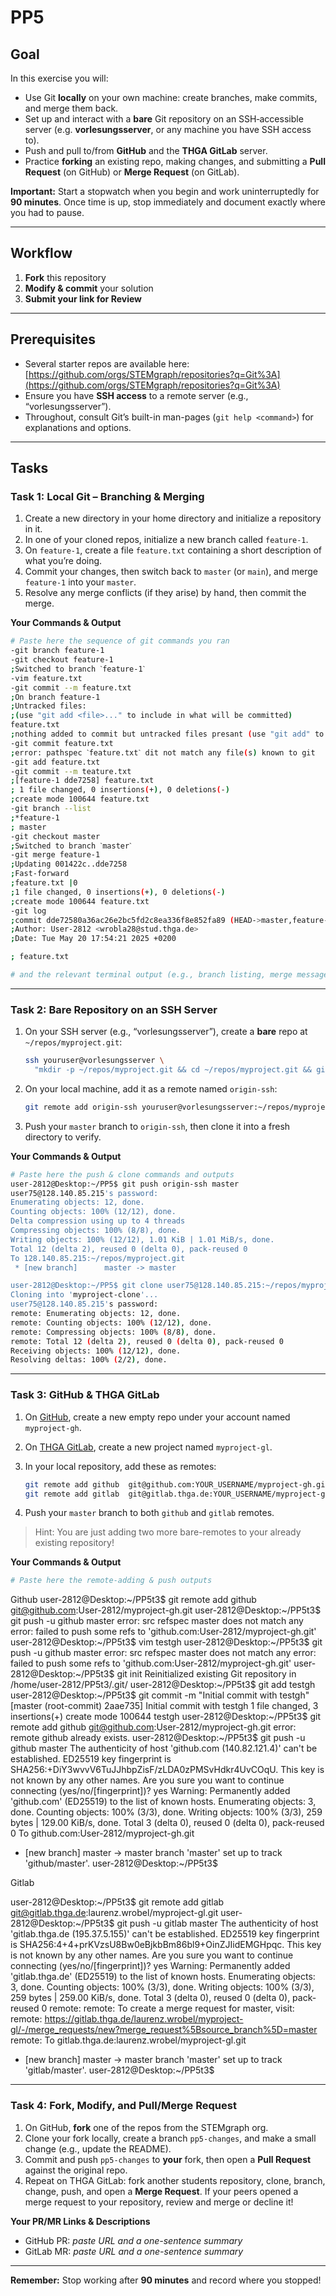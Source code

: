 # PP5

## Goal

In this exercise you will:

* Use Git **locally** on your own machine: create branches, make commits, and merge them back.
* Set up and interact with a **bare** Git repository on an SSH‐accessible server (e.g. **vorlesungsserver**, or any machine you have SSH access to).
* Push and pull to/from **GitHub** and the **THGA GitLab** server.
* Practice **forking** an existing repo, making changes, and submitting a **Pull Request** (on GitHub) or **Merge Request** (on GitLab).

**Important:** Start a stopwatch when you begin and work uninterruptedly for **90 minutes**. Once time is up, stop immediately and document exactly where you had to pause.

---

## Workflow

1. **Fork** this repository
2. **Modify & commit** your solution
3. **Submit your link for Review**

---

## Prerequisites

* Several starter repos are available here:
  [https://github.com/orgs/STEMgraph/repositories?q=Git%3A](https://github.com/orgs/STEMgraph/repositories?q=Git%3A)
* Ensure you have **SSH access** to a remote server (e.g., “vorlesungsserver”).
* Throughout, consult Git’s built-in man-pages (`git help <command>`) for explanations and options.

---

## Tasks

### Task 1: Local Git – Branching & Merging

1. Create a new directory in your home directory and initialize a repository in it. 
2. In one of your cloned repos, initialize a new branch called `feature-1`.
3. On `feature-1`, create a file `feature.txt` containing a short description of what you’re doing.
4. Commit your changes, then switch back to `master` (or `main`), and merge `feature-1` into your `master`.
5. Resolve any merge conflicts (if they arise) by hand, then commit the merge. 

**Your Commands & Output**

```bash
# Paste here the sequence of git commands you ran
-git branch feature-1
-git checkout feature-1
;Switched to branch ˋfeature-1ˋ
-vim feature.txt
-git commit --m feature.txt
;On branch feature-1
;Untracked files:
;(use "git add <file>..." to include in what will be committed)
feature.txt
;nothing added to commit but untracked files presant (use "git add" to track)
-git commit feature.txt
;error: pathspec ˋfeature.txtˋ dit not match any file(s) known to git
-git add feature.txt
-git commit --m teature.txt
;[feature-1 dde7258] feature.txt
; 1 file changed, 0 insertions(+), 0 deletions(-)
;create mode 100644 feature.txt
-git branch --list
;*feature-1
; master
-git checkout master
;Switched to branch ˋmasterˋ
-git merge feature-1
;Updating 001422c..dde7258
;Fast-forward
;feature.txt |0
;1 file changed, 0 insertions(+), 0 deletions(-)
;create mode 100644 feature.txt
-git log
;commit dde72580a36ac26e2bc5fd2c8ea336f8e852fa89 (HEAD->master,feature-1)
;Author: User-2812 <wrobla28@stud.thga.de>
;Date: Tue May 20 17:54:21 2025 +0200

; feature.txt

# and the relevant terminal output (e.g., branch listing, merge messages)
```

---

### Task 2: Bare Repository on an SSH Server

1. On your SSH server (e.g., “vorlesungsserver”), create a **bare** repo at `~/repos/myproject.git`:

   ```bash
   ssh youruser@vorlesungsserver \
     "mkdir -p ~/repos/myproject.git && cd ~/repos/myproject.git && git init --bare"
   ```
2. On your local machine, add it as a remote named `origin-ssh`:

   ```bash
   git remote add origin-ssh youruser@vorlesungsserver:~/repos/myproject.git
   ```
3. Push your `master` branch to `origin-ssh`, then clone it into a fresh directory to verify.

**Your Commands & Output**

```bash
# Paste here the push & clone commands and outputs
user-2812@Desktop:~/PP5$ git push origin-ssh master
user75@128.140.85.215's password:
Enumerating objects: 12, done.
Counting objects: 100% (12/12), done.
Delta compression using up to 4 threads
Compressing objects: 100% (8/8), done.
Writing objects: 100% (12/12), 1.01 KiB | 1.01 MiB/s, done.
Total 12 (delta 2), reused 0 (delta 0), pack-reused 0
To 128.140.85.215:~/repos/myproject.git
 * [new branch]      master -> master

user-2812@Desktop:~/PP5$ git clone user75@128.140.85.215:~/repos/myproject.git myproject-clone
Cloning into 'myproject-clone'...
user75@128.140.85.215's password:
remote: Enumerating objects: 12, done.
remote: Counting objects: 100% (12/12), done.
remote: Compressing objects: 100% (8/8), done.
remote: Total 12 (delta 2), reused 0 (delta 0), pack-reused 0
Receiving objects: 100% (12/12), done.
Resolving deltas: 100% (2/2), done.
```

---

### Task 3: GitHub & THGA GitLab

1. On [GitHub](github.com), create a new empty repo under your account named `myproject-gh`.
2. On [THGA GitLab](gitlab.thga.de), create a new project named `myproject-gl`.
3. In your local repository, add these as remotes:

   ```bash
   git remote add github  git@github.com:YOUR_USERNAME/myproject-gh.git
   git remote add gitlab  git@gitlab.thga.de:YOUR_USERNAME/myproject-gl.git
   ```
4. Push your `master` branch to both `github` and `gitlab` remotes.

> Hint: You are just adding two more bare-remotes to your already existing repository!

**Your Commands & Output**

```bash
# Paste here the remote‐adding & push outputs
```
Github
user-2812@Desktop:~/PP5t3$ git remote add github git@github.com:User-2812/myproject-gh.git
user-2812@Desktop:~/PP5t3$ git push -u github master
error: src refspec master does not match any
error: failed to push some refs to 'github.com:User-2812/myproject-gh.git'
user-2812@Desktop:~/PP5t3$ vim testgh
user-2812@Desktop:~/PP5t3$ git push -u github master
error: src refspec master does not match any
error: failed to push some refs to 'github.com:User-2812/myproject-gh.git'
user-2812@Desktop:~/PP5t3$ git init
Reinitialized existing Git repository in /home/user-2812/PP5t3/.git/
user-2812@Desktop:~/PP5t3$ git add testgh
user-2812@Desktop:~/PP5t3$ git commit -m "Initial commit with testgh"
[master (root-commit) 2aae735] Initial commit with testgh
 1 file changed, 3 insertions(+)
 create mode 100644 testgh
user-2812@Desktop:~/PP5t3$ git remote add github git@github.com:User-2812/myproject-gh.git
error: remote github already exists.
user-2812@Desktop:~/PP5t3$ git push -u github master
The authenticity of host 'github.com (140.82.121.4)' can't be established.
ED25519 key fingerprint is SHA256:+DiY3wvvV6TuJJhbpZisF/zLDA0zPMSvHdkr4UvCOqU.
This key is not known by any other names.
Are you sure you want to continue connecting (yes/no/[fingerprint])? yes
Warning: Permanently added 'github.com' (ED25519) to the list of known hosts.
Enumerating objects: 3, done.
Counting objects: 100% (3/3), done.
Writing objects: 100% (3/3), 259 bytes | 129.00 KiB/s, done.
Total 3 (delta 0), reused 0 (delta 0), pack-reused 0
To github.com:User-2812/myproject-gh.git
 * [new branch]      master -> master
branch 'master' set up to track 'github/master'.
user-2812@Desktop:~/PP5t3$

Gitlab

user-2812@Desktop:~/PP5t3$ git remote add gitlab git@gitlab.thga.de:laurenz.wrobel/myproject-gl.git
user-2812@Desktop:~/PP5t3$ git push -u gitlab master
The authenticity of host 'gitlab.thga.de (195.37.5.155)' can't be established.
ED25519 key fingerprint is SHA256:4+4+prKVzsU8Bw0eBjkbBm86bl9+OinZJIidEMGHpqc.
This key is not known by any other names.
Are you sure you want to continue connecting (yes/no/[fingerprint])? yes
Warning: Permanently added 'gitlab.thga.de' (ED25519) to the list of known hosts.
Enumerating objects: 3, done.
Counting objects: 100% (3/3), done.
Writing objects: 100% (3/3), 259 bytes | 259.00 KiB/s, done.
Total 3 (delta 0), reused 0 (delta 0), pack-reused 0
remote:
remote: To create a merge request for master, visit:
remote:   https://gitlab.thga.de/laurenz.wrobel/myproject-gl/-/merge_requests/new?merge_request%5Bsource_branch%5D=master
remote:
To gitlab.thga.de:laurenz.wrobel/myproject-gl.git
 * [new branch]      master -> master
branch 'master' set up to track 'gitlab/master'.
user-2812@Desktop:~/PP5t3$
---

### Task 4: Fork, Modify, and Pull/Merge Request

1. On GitHub, **fork** one of the repos from the STEMgraph org.
2. Clone your fork locally, create a branch `pp5-changes`, and make a small change (e.g., update the README).
3. Commit and push `pp5-changes` to **your** fork, then open a **Pull Request** against the original repo.
4. Repeat on THGA GitLab: fork another students repository, clone, branch, change, push, and open a **Merge Request**. If your peers opened a merge request to your repository, review and merge or decline it!

**Your PR/MR Links & Descriptions**

* GitHub PR: *paste URL and a one-sentence summary*
* GitLab MR: *paste URL and a one-sentence summary*

---

**Remember:** Stop working after **90 minutes** and record where you stopped!
